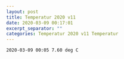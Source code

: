 ```yaml
---
layout: post
title: Temperatur 2020 v11
date: 2020-03-09 00:17:01
excerpt_separator: ""
categories: Temperatur 2020 v11 Temperatur
---
```

```
2020-03-09 00:05 7.60 deg C
```
